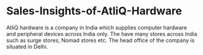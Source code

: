 # Sales-Insights-of-AtliQ-Hardware

AtliQ hardware is a company in India which supplies computer hardware and peripheral devices across India only. The have many stores across India such as surge stores, Nomad stores etc. The head office of the company is situated in Delhi.
